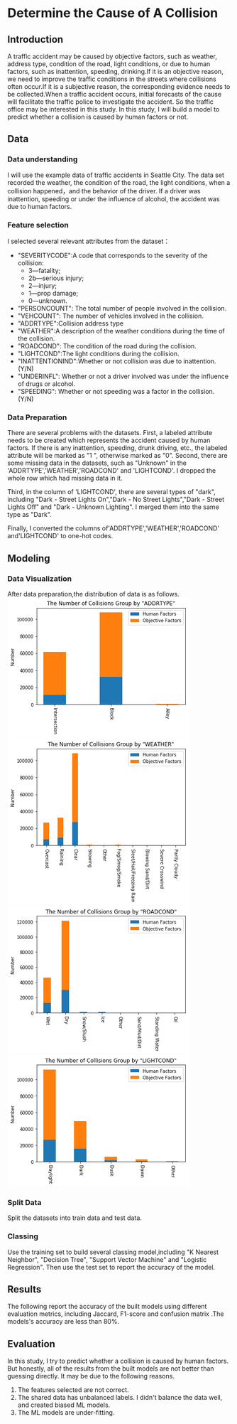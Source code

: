 # Determine the Cause of A Collision

## Introduction
A traffic accident may be caused by objective factors, such as weather, address type, condition of the road, light conditions, or due to human factors, such as inattention, speeding, drinking.If it is an objective reason, we need to improve the traffic conditions in the streets where collisions often occur.If it is a subjective reason, the corresponding evidence needs to be collected.When a traffic accident occurs, initial forecasts of the cause will facilitate the traffic police to investigate the accident. So the traffic office may be interested in this study.
In this study, I will build a model to predict whether a collision is caused by human factors or not.

## Data
### Data understanding
I will use the example data of traffic accidents in Seattle City. The data set recorded the weather, the condition of the road, the light conditions, when a collision happened，and the behavior of the driver. If a driver was inattention, speeding or under the influence of alcohol,  the accident was due to human factors.
### Feature selection
I selected several relevant attributes from the dataset：
+ "SEVERITYCODE":A code that corresponds to the severity of the collision:
    * 3—fatality;
    * 2b—serious injury;
    * 2—injury;
    * 1—prop damage;
    * 0—unknown.
+ "PERSONCOUNT": The total number of people involved in the collision.
+ "VEHCOUNT": The number of vehicles involved in the collision.
+ "ADDRTYPE":Collision address type
+ "WEATHER":A description of the weather conditions during the time of the collision.
+ "ROADCOND": The condition of the road during the collision.
+ "LIGHTCOND":The light conditions during the collision.
+ "INATTENTIONIND":Whether or not collision was due to inattention. (Y/N)
+ "UNDERINFL": Whether or not a driver involved was under the influence of drugs or alcohol.
+ "SPEEDING": Whether or not speeding was a factor in the collision. (Y/N)

### Data Preparation
There are several problems with the datasets.
First, a labeled attribute needs to be created which represents the accident caused by human factors. If there is any inattention, speeding, drunk driving, etc., the labeled attribute will be marked as "1 ", otherwise marked as "0".
Second, there are some missing data in the datasets, such as "Unknown" in the 'ADDRTYPE','WEATHER','ROADCOND' and 'LIGHTCOND'. I dropped the whole row which had missing data in it.
 
Third, in the column of 'LIGHTCOND', there are several types of "dark", including "Dark - Street Lights On","Dark - No Street Lights","Dark - Street Lights Off" and "Dark - Unknown Lighting". I merged them into the same type as "Dark".
 
Finally, I converted the columns of'ADDRTYPE','WEATHER','ROADCOND' and'LIGHTCOND' to one-hot codes.


## Modeling
### Data Visualization
After data preparation,the distribution of data is as follows.
![alt "ADDRTYPE"](https://github.com/timeng27/Coursera_Capstone/blob/master/ADDRTYPE.png?raw=true)
![alt "WEATHER"](https://github.com/timeng27/Coursera_Capstone/blob/master/WEATHER.png?raw=true)
![alt "ROADCOND"](https://github.com/timeng27/Coursera_Capstone/blob/master/ROADCOND.png?raw=true)
![alt "LIGHTCOND"](https://github.com/timeng27/Coursera_Capstone/blob/master/LIGHTCOND.png?raw=true)

### Split Data
Split the datasets into train data and test data.

### Classing
Use the training set to build several classing model,including "K Nearest Neighbor", "Decision Tree", "Support Vector Machine" and "Logistic Regression". Then use the test set to report the accuracy of the model.

## Results 
The following report the accuracy of the built models using different evaluation metrics, including Jaccard, F1-score and confusion matrix
.The models's accuracy are less than 80%.
## Evaluation
In this study, I try to predict whether a collision is caused by human factors. But honestly, all of the results from the built models are not better than guessing directly. It may be due to the following reasons.
1. The features selected are not correct.
2. The shared data has unbalanced labels. I didn't balance the data well, and created biased ML models.
3. The ML models are under-fitting.


